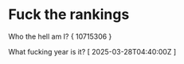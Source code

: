 # Fuck the rankings

Who the hell am I?
{ 10715306 }

What fucking year is it?
[ 2025-03-28T04:40:00Z ]
